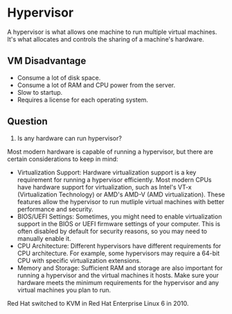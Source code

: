 # Hypervisor

A hypervisor is what allows one machine to run multiple virtual machines. It's what allocates and controls the sharing of a machine's hardware.

## VM Disadvantage

- Consume a lot of disk space.
- Consume a lot of RAM and CPU power from the server.
- Slow to startup.
- Requires a license for each operating system.

## Question

1. Is any hardware can run hypervisor?


Most modern hardware is capable of running a hypervisor, but there are certain considerations to keep in mind:

- Virtualization Support: Hardware virtualization support is a key requirement for running a hypervisor efficiently. Most modern CPUs have hardware support for virtualization, such as Intel's VT-x (Virtualization Technology) or AMD's AMD-V (AMD virtualization). These features allow the hypervisor to run mutliple virtual machines with better performance and security.
- BIOS/UEFI Settings: Sometimes, you might need to enable virtualization support in the BIOS or UEFI firmware settings of your computer. This is often disabled by default for security reasons, so you may need to manually enable it.
- CPU Architecture: Different hypervisors have different requirements for CPU architecture. For example, some hypervisors may require a 64-bit CPU with specific virtualization extensions.
- Memory and Storage: Sufficient RAM and storage are also important for running a hypervisor and the virtual machines it hosts. Make sure your hardware meets the minimum requirements for the hypervisor and any virtual machines you plan to run. 

Red Hat switched to KVM in Red Hat Enterprise Linux 6 in 2010.

